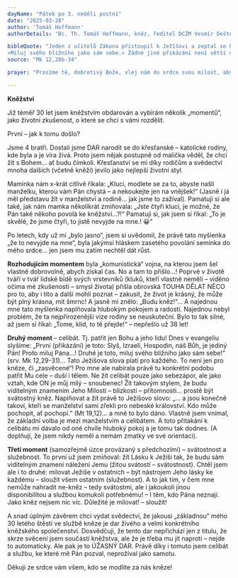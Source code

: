 ```yaml
---
dayName: "Pátek po 3. neděli postní"
date: "2025-03-28"
author: 'Tomáš Hoffmann'
authorDetails: "Bc. Th. Tomáš Hoffmann, kněz, ředitel DCŽM Vesmír Deštné v O. h."

bibleQuote: "Jeden z učitelů Zákona přistoupil k Ježíšovi a zeptal se ho: „Které přikázání je první ze všech?“ Ježíš odpověděl: „První je toto: »Slyš, Izraeli! Hospodin, náš Bůh, je jediný Pán. Proto miluj Pána, svého Boha, celým svým srdcem, celou svou duší, celou svou myslí a celou svou silou.« Druhé je toto:
»Miluj svého bližního jako sám sebe.« Žádné jiné přikázání není větší než tato.“ Učitel Zákona mu na to řekl: „Správně, Mistře, podle pravdy jsi řekl, že on je jediný a není jiného kromě něho a milovat ho celým srdcem, celým rozumem a celou silou a milovat bližního jako sám sebe je víc než všechny oběti a dary.“ Když Ježíš viděl, že (učitel Zákona) odpověděl rozumně, řekl mu: „Nejsi daleko od Božího království.“ A nikdo se už neodvážil dát mu nějakou otázku."
source: "Mk 12,28b-34"

prayer: "Prosíme tě, dobrotivý Bože, vlej nám do srdce svou milost, abychom ovládali sklony lidské slabosti a dovedli žít podle tvých přikázání. Skrze tvého Syna…"

---
```


**Kněžství**

Již téměř 30 let jsem kněžstvím obdarován a vybírám několik „momentů“, jako životní zkušenost, o které se chci s vámi rozdělit.

První – jak k tomu došlo?

Jsme 4 bratři. Dostali jsme DAR narodit se do křesťanské – katolické rodiny, kde byla a je víra živá. Proto jsem nějak postupně od malička věděl, že chci žít s Bohem… ať budu čímkoli. Křesťanství se mi díky rodičům a svědectví mnoha dalších (včetně kněží) jevilo jako nejlepší životní styl.

Maminka nám x-krát citlivě říkala: „Kluci, modlete se za to, abyste našli manželku, kterou vám Pán chystá – a nekoukejte jen na vnějšek!“ (Jasně i já měl představu žít v manželství a rodině… jak jsme to zažíval). Pamatuji si ale také, jak nám mamka několikrát zmiňovala: „Jste čtyři kluci, je možné, že Pán také někoho povolá ke kněžství…?!“ Pamatuji si, jak jsem si říkal: „To je skvělé, že jsme čtyři, to jistě nevyjde na mne.! 😀“

Po letech, kdy už mi „bylo jasno“, jsem si uvědomil, že právě tato myšlenka „že to nevyjde na mne“, byla jakýmsi hláskem zasetého povolání semínka do mého srdce… jen jsem mu zatím nechtěl dát růst.

**Rozhodujícím momentem** byla „komunistická“ vojna, na kterou jsem šel vlastně dobrovolně, abych získal čas. No a tam to přišlo…! Poprvé v životě tváří v tvář lidské bídě svých vrstevníků (kluků, kteří vlastně neměli – viděno očima
mé zkušenosti – smysl života) přišla obrovská TOUHA DĚLAT NĚCO pro to, aby i tito a další mohli poznat – zakusit, že život je krásný, že může být plný krásna, mít šmrnc! A jasně mi znělo: „Budu kněz!“… A najednou mne tato myšlenka naplňovala hlubokým pokojem a radostí. Najednou nebyl problém, že ta nejpřirozenější vize rodiny se neuskuteční. Bylo to tak silné, až jsem si říkal: „Tome, klid, to tě přejde!“ – nepřešlo už 38 let!

**Druhý moment** – celibát. Tj. patřit jen Bohu a jeho lidu! Dnes v evangeliu slyšíme: „První (přikázání) je toto: Slyš, Izraeli, Hospodin, náš Bůh, je jediný Pán! Proto miluj Pána…! Druhé je toto, miluj svého bližního jako sám sebe!“ (srv. Mk 12,29-31)… Tato Ježíšova slova platí pro každého. To není jen pro kněze, či „zasvěcené“! Pro mne ale nabírala právě tu konkrétní podobu patřit Mu cele – duší i tělem. Ne žít celibát pouze jako sebezápor, ale jako vztah, kde ON je můj milý – snoubenec! Žít takovým stylem, že budu viditelným znamením Jeho Milosti – blízkosti – přítomnosti… prostě být svátostný kněz. Naplňovat a žít právě to Ježíšovo slovo: „… a jsou konečně takoví, kteří se manželství sami zřekli pro nebeské království. Kdo může pochopit, ať pochopí.“ (Mt 19,12)… a mně to bylo dáno. Vlastně jsem vnímal, že základní volba je mezi manželstvím a celibátem. A toto přitakání k celibátu mi dávalo od oné chvíle hluboký pokoj a je tomu tak dodnes. (A doplňuji, že jsem nikdy neměl a nemám zmatky ve své orientaci).
 

**Třetí moment** (samozřejmě úzce provázaný s předchozími) – svátostnost a služebnost. To první už jsem zmiňoval: žít Lásku k Ježíši tak, že budu sám viditelným znamení náležení Jemu (žitou svátostí – svátostnost). Chtěl jsem ale i to druhé: milovat Ježíše v ostatních – být nástrojem Jeho lásky ke každému – sloužit všem ostatním (služebnost). A to jak tím, v čem mne nemůže nahradit ne-kněz – tedy svátostmi, ale i jakoukoli jinou disponibilitou a službou komukoli potřebnému! – I těm, kdo Pána neznají. Jako kněz nejsem nic víc. Důležité je milovat! – sloužit!

A snad úplným závěrem chci vydat svědectví, že jakousi „základnou“ mého 30 letého štěstí ve službě kněze je dar živého a velmi konkrétního kněžského společenství. Dosvědčuji, že tento dar nepřichází jen z titulu, že skrze svěcení jsem součástí kněžstva, ale že je třeba mu jít naproti – nejde to automaticky. Ale pak je to ÚŽASNÝ DAR. Právě díky i tomuto jsem celibát a službu, ke které mě Pán pozval, neprožíval jako samotu.

Děkuji ze srdce vám všem, kdo se modlíte za nás kněze!


